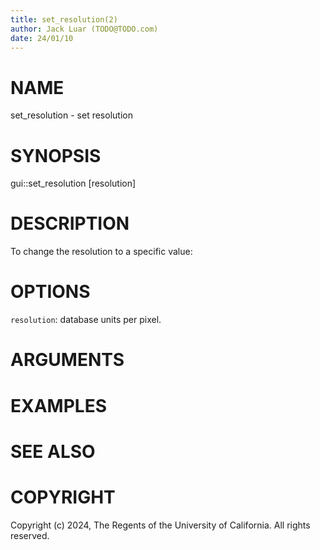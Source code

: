 ```yaml
---
title: set_resolution(2)
author: Jack Luar (TODO@TODO.com)
date: 24/01/10
---
```


# NAME

set_resolution - set resolution

# SYNOPSIS

gui::set_resolution
       [resolution]


# DESCRIPTION

To change the resolution to a specific value:

# OPTIONS

`resolution`:  database units per pixel.

# ARGUMENTS

# EXAMPLES

# SEE ALSO

# COPYRIGHT

Copyright (c) 2024, The Regents of the University of California. All rights reserved.
